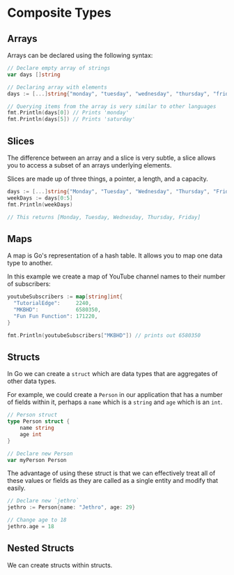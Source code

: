 # Composite Types

## Arrays

Arrays can be declared using the following syntax:

```go
// Declare empty array of strings
var days []string

// Declaring array with elements
days := [...]string{"monday", "tuesday", "wednesday", "thursday", "friday", "saturday", "sunday"}

// Querying items from the array is very similar to other languages
fmt.Println(days[0]) // Prints 'monday'
fmt.Println(days[5]) // Prints 'saturday'
```

## Slices

The difference between an array and a slice is very subtle, a slice allows you to access a subset of an arrays underlying elements.

Slices are made up of three things, a pointer, a length, and a capacity.

```go
days := [...]string{"Monday", "Tuesday", "Wednesday", "Thursday", "Friday", "Saturday", "Sunday"}
weekDays := days[0:5]
fmt.Println(weekDays)

// This returns [Monday, Tuesday, Wednesday, Thursday, Friday]
```

## Maps

A map is Go's representation of a hash table. It allows you to map one data type to another.

In this example we create a map of YouTube channel names to their number of subscribers:

```go
youtubeSubscribers := map[string]int{
  "TutorialEdge":     2240,
  "MKBHD":            6580350,
  "Fun Fun Function": 171220,
}

fmt.Println(youtubeSubscribers["MKBHD"]) // prints out 6580350
```

## Structs

In Go we can create a `struct` which are data types that are aggregates of other data types.

For example, we could create a `Person` in our application that has a number of fields within it, perhaps a `name` which is a `string` and `age` which is an `int`.

```go
// Person struct
type Person struct {
    name string
    age int
}

// Declare new Person
var myPerson Person
```

The advantage of using these struct is that we can effectively treat all of these values or fields as they are called as a single entity and modify that easily.

```go
// Declare new `jethro`
jethro := Person{name: "Jethro", age: 29}

// Change age to 18
jethro.age = 18
```

## Nested Structs

We can create structs within structs.
